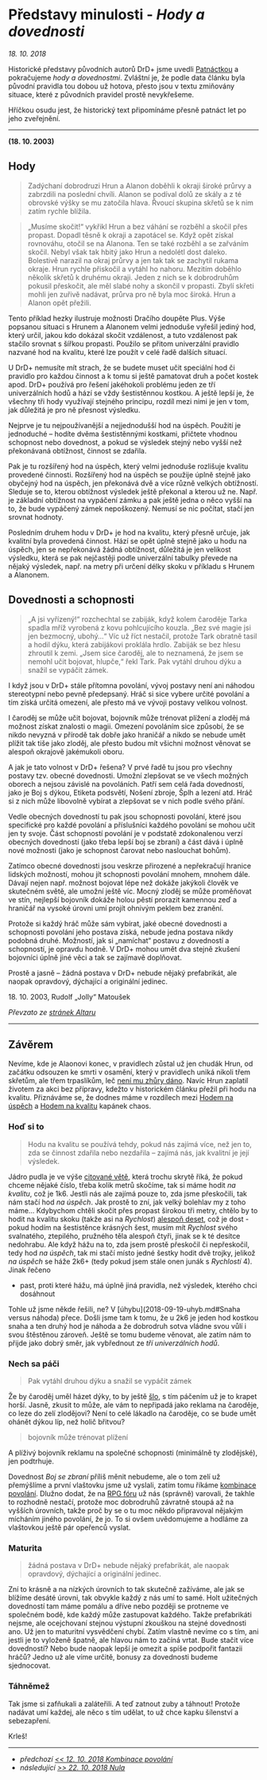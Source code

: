 # Představy minulosti - *Hody a dovednosti*

*18. 10. 2018*

Historické představy původních autorů DrD+ jsme uvedli [Patnáctkou](2018-09-06-predstavy_minulosti_patnactka.md) a pokračujeme *hody a dovednostmi*. Zvláštní je, že podle data článku byla původní pravidla tou dobou už hotova, přesto jsou v textu zmiňovány situace, které z původních pravidel prostě nevykřešeme.

Hříčkou osudu jest, že historický text připomínáme přesně patnáct let po jeho zveřejnění.

---

**(18. 10. 2003)** 

## Hody

> Zadýchaní dobrodruzi Hrun a Alanon doběhli k okraji široké průrvy a zabrzdili na poslední chvíli. Alanon se podíval dolů ze skály a z té obrovské výšky se mu zatočila hlava. Řvoucí skupina skřetů se k nim zatím rychle blížila.

> „Musíme skočit!“ vykřikl Hrun a bez váhání se rozběhl a skočil přes propast. Dopadl těsně k okraji a zapotácel se. Když opět získal rovnováhu, otočil se na Alanona. Ten se také rozběhl a se zařváním skočil. Nebyl však tak hbitý jako Hrun a nedolétl dost daleko. Bolestivě narazil na okraj průrvy a jen tak tak se zachytil rukama okraje. Hrun rychle přiskočil a vytáhl ho nahoru.
Mezitím doběhlo několik skřetů k druhému okraji. Jeden z nich se k dobrodruhům pokusil přeskočit, ale měl slabé nohy a skončil v propasti. Zbylí skřeti mohli jen zuřivě nadávat,
průrva pro ně byla moc široká. Hrun a Alanon opět přežili.

Tento příklad hezky ilustruje možnosti Dračího doupěte Plus. Výše popsanou situaci s Hrunem a Alanonem velmi jednoduše vyřešil jediný hod, který určil, jakou kdo dokázal skočit vzdálenost, a tuto vzdálenost pak stačilo srovnat s šířkou propasti. Použilo se přitom univerzální pravidlo nazvané hod na kvalitu, které lze použít v celé řadě dalších situací.

U DrD+ nemusíte mít strach, že se budete muset učit speciální hod či pravidlo pro každou činnost a k tomu si ještě pamatovat druh a počet kostek apod. DrD+ používá pro řešení jakéhokoli problému jeden ze tří univerzálních hodů a hází se vždy šestistěnnou kostkou. A ještě lepší je, že všechny tři hody využívají stejného principu, rozdíl mezi nimi je jen v tom, jak důležitá je pro ně přesnost výsledku.

Nejprve je tu nejpoužívanější a nejjednodušší hod na úspěch. Použití je jednoduché – hodíte dvěma šestistěnnými kostkami, přičtete vhodnou schopnost nebo dovednost, a pokud se výsledek stejný nebo vyšší než překonávaná obtížnost, činnost se zdařila.

Pak je tu rozšířený hod na úspěch, který velmi jednoduše rozlišuje kvalitu provedené činnosti. Rozšířený hod na úspěch se použije úplně stejně jako obyčejný hod na úspěch, jen překonává dvě a více různě velkých obtížností. Sleduje se to, kterou obtížnost výsledek ještě překonal a kterou už ne. Např. je základní obtížnost na vypáčení zámku a pak ještě jedna o něco vyšší na to, že bude vypáčený zámek nepoškozený. Nemusí se nic počítat, stačí jen srovnat hodnoty.

Posledním druhem hodu v DrD+ je hod na kvalitu, který přesně určuje, jak kvalitní byla provedená činnost. Hází se opět úplně stejně jako u hodu na úspěch, jen se nepřekonává žádná obtížnost, důležitá je jen velikost výsledku, která se pak nejčastěji podle univerzální tabulky převede na nějaký výsledek, např. na metry při určení délky skoku v příkladu s Hrunem a Alanonem.

## Dovednosti a schopnosti

> „A jsi vyřízený!“ rozchechtal se zabiják, když kolem čaroděje Tarka spadla mříž vyrobená z kovu pohlcujícího kouzla. „Bez své magie jsi jen bezmocný, ubohý…“ Víc už říct nestačil, protože Tark obratně tasil a hodil dýku, která zabijákovi proklála hrdlo. Zabiják se bez hlesu zhroutil k zemi.
> „Jsem sice čaroděj, ale to neznamená, že jsem se nemohl učit bojovat, hlupče,“ řekl Tark. Pak vytáhl druhou dýku a snažil se vypáčit zámek.

I když jsou v DrD+ stále přítomna povolání, vývoj postavy není ani náhodou stereotypní nebo pevně předepsaný. Hráč si sice vybere určité povolání a tím získá určitá omezení, ale přesto má ve vývoji postavy velikou volnost.

I čaroděj se může učit bojovat, bojovník může trénovat plížení a zloděj má možnost získat znalosti o magii. Omezení povoláním sice způsobí, že se nikdo nevyzná v přírodě tak dobře jako hraničář a nikdo se nebude umět plížit tak tiše jako zloděj, ale přesto budou mít všichni možnost věnovat se alespoň okrajově jakémukoli oboru.

A jak je tato volnost v DrD+ řešena? V prvé řadě tu jsou pro všechny postavy tzv. obecné dovednosti. Umožní zlepšovat se ve všech možných oborech a nejsou závislé na povoláních. Patří sem celá řada dovedností, jako je Boj s dýkou, Etiketa podsvětí, Nošení zbroje, Šplh a lezení atd. Hráč si z nich může libovolně vybírat a zlepšovat se v nich podle svého přání.

Vedle obecných dovedností tu pak jsou schopnosti povolání, které jsou specifické pro každé povolání a příslušníci každého povolání se mohou učit jen ty svoje. Část schopností povolání je v podstatě zdokonalenou verzí obecných dovedností (jako třeba lepší boj se zbraní) a část dává i úplně nové možnosti (jako je schopnost čarovat nebo naslouchat bohům).

Zatímco obecné dovednosti jsou veskrze přirozené a nepřekračují hranice lidských možností, mohou jít schopnosti povolání mnohem, mnohem dále. Dávají nejen např. možnost bojovat lépe než dokáže jakýkoli člověk ve skutečném světě, ale umožní ještě víc. Mocný zloděj se může proměňovat ve stín, nejlepší bojovník dokáže holou pěstí prorazit kamennou zeď a hraničář na vysoké úrovni umí projít ohnivým peklem bez zranění.

Protože si každý hráč může sám vybírat, jaké obecné dovednosti a schopnosti povolání jeho postava získá, nebude jedna postava nikdy podobná druhé. Možností, jak si „namíchat“ postavu z dovedností a schopností, je opravdu hodně. V DrD+ mohou umět dva stejně zkušení bojovníci úplně jiné věci a tak se zajímavě doplňovat.

Prostě a jasně – žádná postava v DrD+ nebude nějaký prefabrikát, ale naopak opravdový, dýchající a originální jedinec.

18\. 10\. 2003, Rudolf „Jolly“ Matoušek

*Převzato ze [stránek Altaru](https://www.altar.cz/drdplus/hody.html)*

---

## Závěrem

Nevíme, kde je Alaonovi konec, v pravidlech zůstal už jen chudák Hrun, od začátku odsouzen ke smrti v osamění, který v pravidlech uniká nikoli třem skřetům, ale třem trpaslíkům, leč [není mu zhůry dáno](https://pph.drdplus.info/?version=1.0&trial=1#akce).
Navíc Hrun zaplatil životem za akci bez přípravy, kdežto v historickém článku přežil při hodu na kvalitu. Přiznáváme se, že dodnes máme v rozdílech mezi [Hodem na úspěch](https://pph.drdplus.info/?version=1.0&trial=1#zakladni_hod_na_uspech) a [Hodem na kvalitu](https://pph.drdplus.info/?version=1.0&trial=1#hod_na_kvalitu) kapánek chaos.

### Hoď si to
> Hodu na kvalitu se používá tehdy, pokud nás zajímá více, než jen to, zda se činnost zdařila nebo nezdařila – zajímá nás, jak kvalitní je její výsledek.

Jádro pudla je ve výše [citované větě](https://pph.drdplus.info/?version=1.0&trial=1#hod_na_kvalitu), která trochu skrytě říká, že pokud chceme nějaké číslo, třeba kolik metrů skočíme, tak si máme hodit *na kvalitu*, což je 1k6. Jestli nás ale zajímá pouze to, zda jsme přeskočili, tak nám stačí hod *na úspěch*. Jak prostě to zní, jak velký bolehlav my z toho máme...
Kdybychom chtěli skočit přes propast širokou tři metry, chtělo by to hodit na kvalitu skoku (takže asi na *Rychlost*) [alespoň deset](https://pph.drdplus.info/?version=1.0&trial=1#tabulka_vzdalenosti), což je dost - pokud hodím na šestistěnce krásných šest, musím mít *Rychlost* svého svalnatého, ztepilého, pružného těla alespoň čtyři, jinak se k té desítce nedohrabu. Ale když hážu na to, zda jsem prostě přeskočil či nepřeskočil, tedy hod *na úspěch*, tak mi stačí místo jedné šestky hodit dvě trojky, jelikož *na úspěch* se háže 2k6+ (tedy pokud jsem stále onen junák s *Rychlostí* 4).
Jinak řečeno

- past, proti které hážu, má úplně jiná pravidla, než výsledek, kterého chci dosáhnout

Tohle už jsme někde řešili, ne? V [úhybu](2018-09-19-uhyb.md#Snaha versus náhoda) přece.
Došli jsme tam k tomu, že u 2k6 je jeden hod kostkou snaha a ten druhý hod je náhoda a že dobrodruh sotva vládne svou vůlí i svou štěstěnou zároveň. Ještě se tomu budeme věnovat, ale zatím nám to přijde jako dobrý směr, jak vybřednout ze *tří univerzálních hodů*.

### Nech sa páči
> Pak vytáhl druhou dýku a snažil se vypáčit zámek

Že by čaroděj uměl házet dýky, to by ještě [šlo](https://pph.drdplus.info/?version=1.0&trial=1#boj_s_vrhacimi_zbranemi), s tím páčením už je to krapet horší. Jasně, zkusit to může, ale vám to nepřipadá jako reklama na čaroděje, co leze do zelí zlodějovi? Není to celé lákadlo na čaroděje, co se bude umět ohánět dýkou líp, než holič břitvou?
> bojovník může trénovat plížení

A plíživý bojovník reklamu na společné schopnosti (minimálně ty zlodějské), jen podtrhuje.

Dovednost *Boj se zbraní* příliš měnit nebudeme, ale o tom zelí už přemýšlíme a první vlaštovku jsme už vyslali, zatím tomu říkáme [kombinace povolání](2018-10-12-kombinace_povolani.md). Dlužno dodat, že na [RPG fóru](https://rpgforum.cz/forum/viewtopic.php?f=238&t=14936&start=120#p545014) už nás (správně) varovali, že takhle to rozhodně nestačí, protože moc dobrodruhů závratně stoupá až na vyšších úrovních, takže proč by se o tu moc někdo připravoval nějakým mícháním jiného povolání, že jo. To si ovšem uvědomujeme a hodláme za vlaštovkou ještě pár opeřenců vyslat.

### Maturita

> žádná postava v DrD+ nebude nějaký prefabrikát, ale naopak opravdový, dýchající a originální jedinec.

Zní to krásně a na nízkých úrovních to tak skutečně zažíváme, ale jak se blížíme desáté úrovni, tak obvykle každý z nás umí to samé. Holt užitečných dovedností tam máme pomálu a dříve nebo později se protneme ve společném bodě, kde každý může zastupovat každého. Takže prefabrikáti nejsme, ale ocejchovaní stejnou výstupní zkouškou na stejné dovednosti ano. Už jen to maturitní vysvědčení chybí.
Zatím vlastně nevíme co s tím, ani jestli je to vyloženě špatně, ale hlavou nám to začíná vrtat. Bude stačit více dovedností? Nebo bude naopak lepší je omezit a spíše podpořit fantazii hráčů? Jedno už ale víme určitě, bonusy za dovednosti budeme sjednocovat.

### Táhněmež

Tak jsme si zafňukali a zaláteřili. A teď zatnout zuby a táhnout! Protože nadávat umí každej, ale něco s tím udělat, to už chce kapku šílenství a sebezapření.

Krleš!

---

- *předchozí [<< 12. 10. 2018 Kombinace povolání](2018-10-12-kombinace_povolani.md)*
- *následující [>> 22. 10. 2018 Nula](2018-10-22-nula.md)*